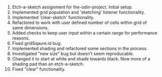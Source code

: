 1. Etch-a-sketch assignment for the-odin-project. Initial setup.
2. Implemented grid population and 'sketching' listener functionality.
3. Implemented 'clear-sketch' functionality.
4. Refactored to work with user defined number of cells within grid of same dimensions.
5. Added checks to keep user input within a certain range for performance reasons.
6. Fixed gridSqaure.id bug.
7. Implemented shading and refactored some sections in the process.
8. Investigated "new size" bug but doesn't seem reproducable.
9. Changed it to start at white and shade towards black. Now more of a shading pad than an etch-a-sketch.
10. Fixed "clear" functionality.